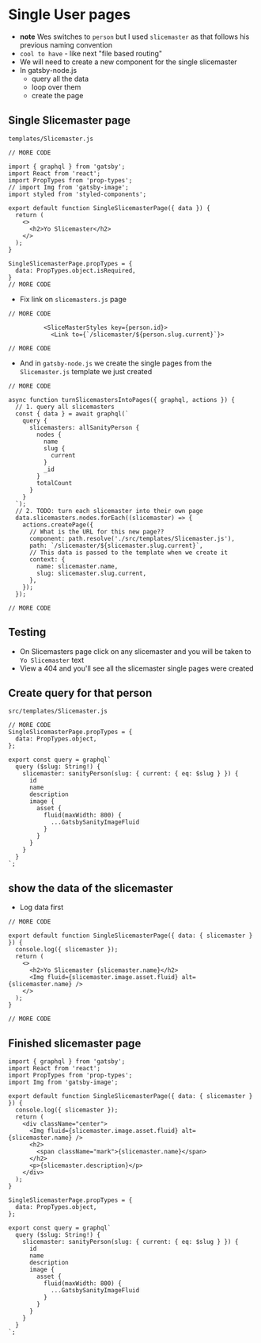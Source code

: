 # Single User pages
* **note** Wes switches to `person` but I used `slicemaster` as that follows his previous naming convention
* `cool to have` - like next "file based routing"
* We will need to create a new component for the single slicemaster
* In gatsby-node.js
    - query all the data
    - loop over them
    - create the page

## Single Slicemaster page
`templates/Slicemaster.js`

```
// MORE CODE

import { graphql } from 'gatsby';
import React from 'react';
import PropTypes from 'prop-types';
// import Img from 'gatsby-image';
import styled from 'styled-components';

export default function SingleSlicemasterPage({ data }) {
  return (
    <>
      <h2>Yo Slicemaster</h2>
    </>
  );
}

SingleSlicemasterPage.propTypes = {
  data: PropTypes.object.isRequired,
}
// MORE CODE
```

* Fix link on `slicemasters.js` page

```
// MORE CODE

          <SliceMasterStyles key={person.id}>
            <Link to={`/slicemaster/${person.slug.current}`}>

// MORE CODE
```

* And in `gatsby-node.js` we create the single pages from the `Slicemaster.js` template we just created

```
// MORE CODE

async function turnSlicemastersIntoPages({ graphql, actions }) {
  // 1. query all slicemasters
  const { data } = await graphql(`
    query {
      slicemasters: allSanityPerson {
        nodes {
          name
          slug {
            current
          }
          _id
        }
        totalCount
      }
    }
  `);
  // 2. TODO: turn each slicemaster into their own page
  data.slicemasters.nodes.forEach((slicemaster) => {
    actions.createPage({
      // What is the URL for this new page??
      component: path.resolve('./src/templates/Slicemaster.js'),
      path: `/slicemaster/${slicemaster.slug.current}`,
      // This data is passed to the template when we create it
      context: {
        name: slicemaster.name,
        slug: slicemaster.slug.current,
      },
    });
  });

// MORE CODE
```

## Testing
* On Slicemasters page click on any slicemaster and you will be taken to `Yo Slicemaster` text
* View a 404 and you'll see all the slicemaster single pages were created

## Create query for that person
`src/templates/Slicemaster.js`

```
// MORE CODE
SingleSlicemasterPage.propTypes = {
  data: PropTypes.object,
};

export const query = graphql`
  query ($slug: String!) {
    slicemaster: sanityPerson(slug: { current: { eq: $slug } }) {
      id
      name
      description
      image {
        asset {
          fluid(maxWidth: 800) {
            ...GatsbySanityImageFluid
          }
        }
      }
    }
  }
`;
```

## show the data of the slicemaster
* Log data first

```
// MORE CODE

export default function SingleSlicemasterPage({ data: { slicemaster } }) {
  console.log({ slicemaster });
  return (
    <>
      <h2>Yo Slicemaster {slicemaster.name}</h2>
      <Img fluid={slicemaster.image.asset.fluid} alt={slicemaster.name} />
    </>
  );
}

// MORE CODE
```

## Finished slicemaster page
```
import { graphql } from 'gatsby';
import React from 'react';
import PropTypes from 'prop-types';
import Img from 'gatsby-image';

export default function SingleSlicemasterPage({ data: { slicemaster } }) {
  console.log({ slicemaster });
  return (
    <div className="center">
      <Img fluid={slicemaster.image.asset.fluid} alt={slicemaster.name} />
      <h2>
        <span className="mark">{slicemaster.name}</span>
      </h2>
      <p>{slicemaster.description}</p>
    </div>
  );
}

SingleSlicemasterPage.propTypes = {
  data: PropTypes.object,
};

export const query = graphql`
  query ($slug: String!) {
    slicemaster: sanityPerson(slug: { current: { eq: $slug } }) {
      id
      name
      description
      image {
        asset {
          fluid(maxWidth: 800) {
            ...GatsbySanityImageFluid
          }
        }
      }
    }
  }
`;
```


